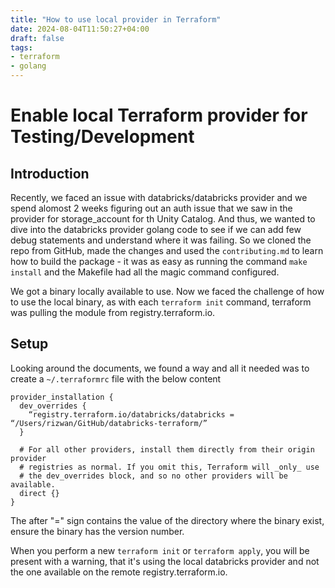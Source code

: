 ```yaml
---
title: "How to use local provider in Terraform"
date: 2024-08-04T11:50:27+04:00
draft: false
tags:
- terraform
- golang
---
```


# Enable local Terraform provider for Testing/Development

## Introduction
Recently, we faced an issue with databricks/databricks provider and we spend alomost 2 weeks figuring out an auth issue that we saw in the provider for storage_account for th Unity Catalog. And thus, we wanted to dive into the databricks provider golang code to see if we can add few debug statements and understand where it was failing. So we cloned the repo from GitHub, made the changes and used the `contributing.md` to learn how to build the package - it was as easy as running the command `make install` and the Makefile had all the magic command configured.

We got a binary locally available to use. Now we faced the challenge of how to use the local binary, as with each `terraform init` command, terraform was pulling the module from registry.terraform.io.

## Setup
Looking around the documents, we found a way and all it needed was to create a `~/.terraformrc` file with the below content

```
provider_installation {
  dev_overrides {
    “registry.terraform.io/databricks/databricks = “/Users/rizwan/GitHub/databricks-terraform/”
  }

  # For all other providers, install them directly from their origin provider
  # registries as normal. If you omit this, Terraform will _only_ use
  # the dev_overrides block, and so no other providers will be available.
  direct {}
}
```

The after "=" sign contains the value of the directory where the binary exist, ensure the binary has the version number. 

When you perform a new `terraform init` or `terraform apply`, you will be present with a warning, that it's using the local databricks provider and not the one available on the remote registry.terraform.io.